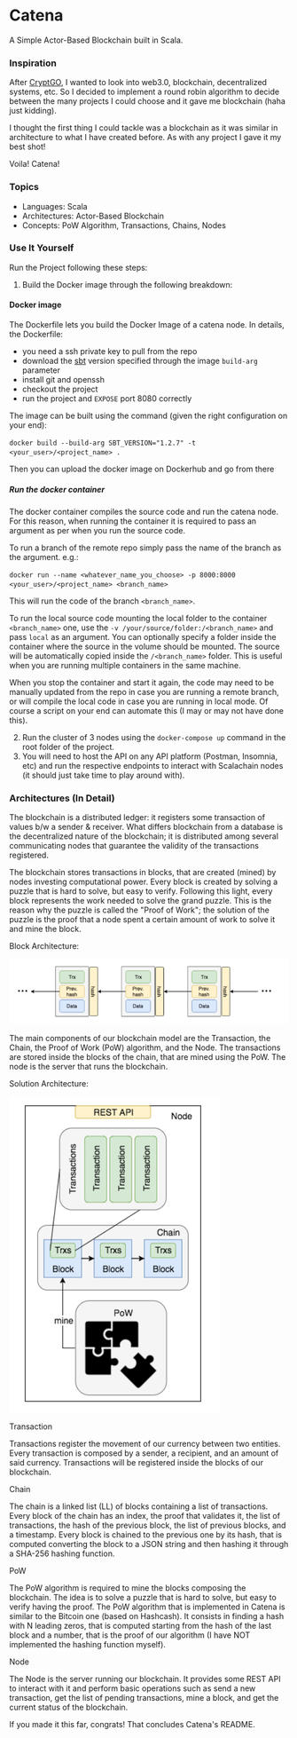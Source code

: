 # Catena

A Simple Actor-Based Blockchain built in Scala.

### Inspiration

After [CryptGO](https://github.com/ReshiAdavan/CryptGO), I wanted to look into web3.0, blockchain, decentralized systems, etc. So I decided to implement a round robin algorithm to decide between the many projects I could choose and it gave me blockchain (haha just kidding).

I thought the first thing I could tackle was a blockchain as it was similar in architecture to what I have created before. As with any project I gave it my best shot!

Voila! Catena!

### Topics

- Languages: Scala
- Architectures: Actor-Based Blockchain
- Concepts: PoW Algorithm, Transactions, Chains, Nodes

### Use It Yourself

Run the Project following these steps:

1.  Build the Docker image through the following breakdown:

#### Docker image

The Dockerfile lets you build the Docker Image of a catena node. In details, the Dockerfile:

- you need a ssh private key to pull from the repo
- download the [sbt](https://www.scala-sbt.org/) version specified through the image `build-arg` parameter
- install git and openssh
- checkout the project
- run the project and `EXPOSE` port 8080 correctly

The image can be built using the command (given the right configuration on your end):

`docker build --build-arg SBT_VERSION="1.2.7" -t <your_user>/<project_name> .`

Then you can upload the docker image on Dockerhub and go from there

##### Run the docker container

The docker container compiles the source code and run the catena node. For this reason, when running the container it is required to pass an argument as per when you run the source code.

To run a branch of the remote repo simply pass the name of the branch as the argument. e.g.:

`docker run --name <whatever_name_you_choose> -p 8000:8000 <your_user>/<project_name> <branch_name>`

This will run the code of the branch `<branch_name>`.

To run the local source code mounting the local folder to the container `<branch_name>` one, use the `-v /your/source/folder:/<branch_name>` and pass `local` as an argument. You can optionally specify a folder inside the container where the source in the volume should be mounted. The source will be automatically copied inside the `/<branch_name>` folder. This is useful when you are running multiple containers in the same machine.

When you stop the container and start it again, the code may need to be manually updated from the repo in case you are running a remote branch, or will compile the local code in case you are running in local mode. Of course a script on your end can automate this (I may or may not have done this).

2.  Run the cluster of 3 nodes using the `docker-compose up` command in the root folder of the project.
3.  You will need to host the API on any API platform (Postman, Insomnia, etc) and run the respective endpoints to interact with Scalachain nodes (it should just take time to play around with).

### Architectures (In Detail)

The blockchain is a distributed ledger: it registers some transaction of values b/w a sender & receiver. What differs blockchain from a database is the decentralized nature of the blockchain; it is distributed among several communicating nodes that guarantee the validity of the transactions registered.

The blockchain stores transactions in blocks, that are created (mined) by nodes investing computational power. Every block is created by solving a puzzle that is hard to solve, but easy to verify. Following this light, every block represents the work needed to solve the grand puzzle. This is the reason why the puzzle is called the "Proof of Work"; the solution of the puzzle is the proof that a node spent a certain amount of work to solve it and mine the block.

Block Architecture:

<img src="https://github.com/ReshiAdavan/Catena/blob/master/imgs/blockchain-architecture.PNG" />

The main components of our blockchain model are the Transaction, the Chain, the Proof of Work (PoW) algorithm, and the Node. The transactions are stored inside the blocks of the chain, that are mined using the PoW. The node is the server that runs the blockchain.

Solution Architecture:

<img src="https://github.com/ReshiAdavan/Catena/blob/master/imgs/solution-architecture.PNG" />

Transaction

Transactions register the movement of our currency between two entities. Every transaction is composed by a sender, a recipient, and an amount of said currency. Transactions will be registered inside the blocks of our blockchain.

Chain

The chain is a linked list (LL) of blocks containing a list of transactions. Every block of the chain has an index, the proof that validates it, the list of transactions, the hash of the previous block, the list of previous blocks, and a timestamp. Every block is chained to the previous one by its hash, that is computed converting the block to a JSON string and then hashing it through a SHA-256 hashing function.

PoW

The PoW algorithm is required to mine the blocks composing the blockchain. The idea is to solve a puzzle that is hard to solve, but easy to verify having the proof. The PoW algorithm that is implemented in Catena is similar to the Bitcoin one (based on Hashcash). It consists in finding a hash with N leading zeros, that is computed starting from the hash of the last block and a number, that is the proof of our algorithm (I have NOT implemented the hashing function myself).

Node

The Node is the server running our blockchain. It provides some REST API to interact with it and perform basic operations such as send a new transaction, get the list of pending transactions, mine a block, and get the current status of the blockchain.

If you made it this far, congrats! That concludes Catena's README.
